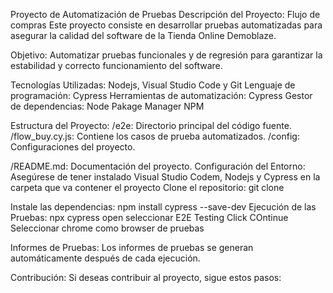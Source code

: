 Proyecto de Automatización de Pruebas
Descripción del Proyecto: Flujo de compras 
Este proyecto consiste en desarrollar pruebas automatizadas para asegurar la calidad del software de la Tienda Online Demoblaze.

Objetivo:
Automatizar pruebas funcionales y de regresión para garantizar la estabilidad y correcto funcionamiento del software.

Tecnologías Utilizadas: Nodejs, Visual Studio Code y Git
Lenguaje de programación: Cypress
Herramientas de automatización: Cypress
Gestor de dependencias: Node Pakage Manager NPM

Estructura del Proyecto:
/e2e: Directorio principal del código fuente.
/flow_buy.cy.js: Contiene los casos de prueba automatizados.
/config: Configuraciones del proyecto.

/README.md: Documentación del proyecto.
Configuración del Entorno:
Asegúrese de tener instalado Visual Studio Codem, Nodejs y Cypress en la carpeta que va contener el proyecto
Clone el repositorio: git clone 

Instale las dependencias: npm install cypress --save-dev
Ejecución de las Pruebas: npx cypress open 
                          seleccionar E2E Testing 
                          Click COntinue
                          Seleccionar chrome como browser de pruebas  

Informes de Pruebas:
Los informes de pruebas se generan automáticamente después de cada ejecución.

Contribución:
Si deseas contribuir al proyecto, sigue estos pasos:
